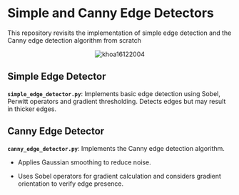 # Simple and Canny Edge Detectors

This repository revisits the implementation of simple edge detection and the Canny edge detection algorithm from scratch

<p align="center">
  <img src="img.png" alt="khoa16122004" />
</p>

## Simple Edge Detector

**`simple_edge_detector.py`**: Implements basic edge detection using Sobel, Perwitt operators and gradient thresholding. Detects edges but may result in thicker edges.

## Canny Edge Detector

**`canny_edge_detector.py`**: Implements the Canny edge detection algorithm.
  - Applies Gaussian smoothing to reduce noise.

  - Uses Sobel operators for gradient calculation and considers gradient orientation to verify edge presence.

